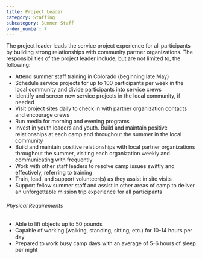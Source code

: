 ```yaml
---
title: Project Leader
category: Staffing
subcategory: Summer Staff
order_number: 7
---
```


The project leader leads the service project experience for all participants by building strong relationships with community partner organizations. The responsibilities of the project leader include, but are not limited to, the following:

<div><div><ul><li>Attend summer staff training in Colorado (beginning late May)</li><li>Schedule service projects for up to 100 participants per week in the local community and divide participants into service crews</li><li>Identify and screen new service projects in the local community, if needed</li><li>Visit project sites daily to check in with partner organization contacts and encourage crews</li><li>Run media for morning and evening programs</li><li>Invest in youth leaders and youth. Build and maintain positive relationships at each camp and throughout the summer in the local community</li><li>Build and maintain positive relationships with local partner organizations throughout the summer, visiting each organization weekly and communicating with frequently</li><li>Work with other staff leaders to resolve camp issues swiftly and effectively, referring to training</li><li>Train, lead, and support volunteer(s) as they assist in site visits</li><li>Support fellow summer staff and assist in other areas of camp to deliver an unforgettable mission trip experience for all participants</li></ul></div><div><h6>Physical Requirements</h6><ul><li>Able to lift objects up to 50 pounds</li><li>Capable of working (walking, standing, sitting, etc.) for 10-14 hours per day</li><li>Prepared to work busy camp days with an average of 5-6 hours of sleep per night</li></ul></div></div>
